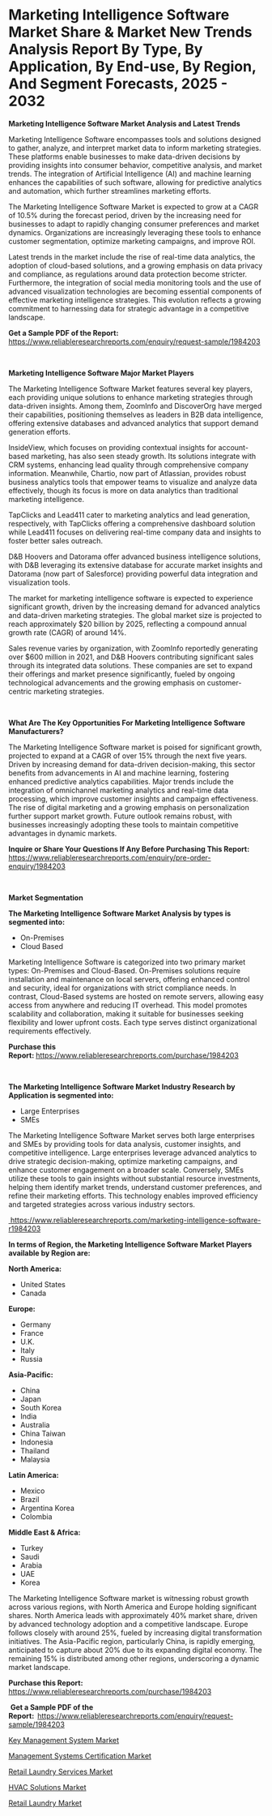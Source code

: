 <p><h1>Marketing Intelligence Software Market Share & Market New Trends Analysis Report By Type, By Application, By End-use, By Region, And Segment Forecasts, 2025 - 2032</h1></p><p><strong>Marketing Intelligence Software Market Analysis and Latest Trends</strong></p>
<p><p>Marketing Intelligence Software encompasses tools and solutions designed to gather, analyze, and interpret market data to inform marketing strategies. These platforms enable businesses to make data-driven decisions by providing insights into consumer behavior, competitive analysis, and market trends. The integration of Artificial Intelligence (AI) and machine learning enhances the capabilities of such software, allowing for predictive analytics and automation, which further streamlines marketing efforts.</p><p>The Marketing Intelligence Software Market is expected to grow at a CAGR of 10.5% during the forecast period, driven by the increasing need for businesses to adapt to rapidly changing consumer preferences and market dynamics. Organizations are increasingly leveraging these tools to enhance customer segmentation, optimize marketing campaigns, and improve ROI. </p><p>Latest trends in the market include the rise of real-time data analytics, the adoption of cloud-based solutions, and a growing emphasis on data privacy and compliance, as regulations around data protection become stricter. Furthermore, the integration of social media monitoring tools and the use of advanced visualization technologies are becoming essential components of effective marketing intelligence strategies. This evolution reflects a growing commitment to harnessing data for strategic advantage in a competitive landscape.</p></p>
<p><strong>Get a Sample PDF of the Report:&nbsp;</strong> <a href="https://www.reliableresearchreports.com/enquiry/request-sample/1984203?utm_campaign=28&utm_medium=2&utm_source=Github&utm_content=ia&utm_term=09032025&utm_id=marketing-intelligence-software">https://www.reliableresearchreports.com/enquiry/request-sample/1984203</a></p>
<p>&nbsp;</p>
<p><strong>Marketing Intelligence Software Major Market Players</strong></p>
<p><p>The Marketing Intelligence Software Market features several key players, each providing unique solutions to enhance marketing strategies through data-driven insights. Among them, ZoomInfo and DiscoverOrg have merged their capabilities, positioning themselves as leaders in B2B data intelligence, offering extensive databases and advanced analytics that support demand generation efforts.</p><p>InsideView, which focuses on providing contextual insights for account-based marketing, has also seen steady growth. Its solutions integrate with CRM systems, enhancing lead quality through comprehensive company information. Meanwhile, Chartio, now part of Atlassian, provides robust business analytics tools that empower teams to visualize and analyze data effectively, though its focus is more on data analytics than traditional marketing intelligence.</p><p>TapClicks and Lead411 cater to marketing analytics and lead generation, respectively, with TapClicks offering a comprehensive dashboard solution while Lead411 focuses on delivering real-time company data and insights to foster better sales outreach.</p><p>D&B Hoovers and Datorama offer advanced business intelligence solutions, with D&B leveraging its extensive database for accurate market insights and Datorama (now part of Salesforce) providing powerful data integration and visualization tools.</p><p>The market for marketing intelligence software is expected to experience significant growth, driven by the increasing demand for advanced analytics and data-driven marketing strategies. The global market size is projected to reach approximately $20 billion by 2025, reflecting a compound annual growth rate (CAGR) of around 14%.</p><p>Sales revenue varies by organization, with ZoomInfo reportedly generating over $600 million in 2021, and D&B Hoovers contributing significant sales through its integrated data solutions. These companies are set to expand their offerings and market presence significantly, fueled by ongoing technological advancements and the growing emphasis on customer-centric marketing strategies.</p></p>
<p>&nbsp;</p>
<p><strong>What Are The Key Opportunities For Marketing Intelligence Software Manufacturers?</strong></p>
<p><p>The Marketing Intelligence Software market is poised for significant growth, projected to expand at a CAGR of over 15% through the next five years. Driven by increasing demand for data-driven decision-making, this sector benefits from advancements in AI and machine learning, fostering enhanced predictive analytics capabilities. Major trends include the integration of omnichannel marketing analytics and real-time data processing, which improve customer insights and campaign effectiveness. The rise of digital marketing and a growing emphasis on personalization further support market growth. Future outlook remains robust, with businesses increasingly adopting these tools to maintain competitive advantages in dynamic markets.</p></p>
<p><strong>Inquire or Share Your Questions If Any Before Purchasing This Report:</strong> <a href="https://www.reliableresearchreports.com/enquiry/pre-order-enquiry/1984203?utm_campaign=28&utm_medium=2&utm_source=Github&utm_content=ia&utm_term=09032025&utm_id=marketing-intelligence-software">https://www.reliableresearchreports.com/enquiry/pre-order-enquiry/1984203</a></p>
<p>&nbsp;</p>
<p><strong>Market Segmentation</strong></p>
<p><strong>The Marketing Intelligence Software Market Analysis by types is segmented into:</strong></p>
<p><ul><li>On-Premises</li><li>Cloud Based</li></ul></p>
<p><p>Marketing Intelligence Software is categorized into two primary market types: On-Premises and Cloud-Based. On-Premises solutions require installation and maintenance on local servers, offering enhanced control and security, ideal for organizations with strict compliance needs. In contrast, Cloud-Based systems are hosted on remote servers, allowing easy access from anywhere and reducing IT overhead. This model promotes scalability and collaboration, making it suitable for businesses seeking flexibility and lower upfront costs. Each type serves distinct organizational requirements effectively.</p></p>
<p><strong>Purchase this Report:&nbsp;</strong><a href="https://www.reliableresearchreports.com/purchase/1984203?utm_campaign=28&utm_medium=2&utm_source=Github&utm_content=ia&utm_term=09032025&utm_id=marketing-intelligence-software">https://www.reliableresearchreports.com/purchase/1984203</a></p>
<p>&nbsp;</p>
<p><strong>The Marketing Intelligence Software Market Industry Research by Application is segmented into:</strong></p>
<p><ul><li>Large Enterprises</li><li>SMEs</li></ul></p>
<p><p>The Marketing Intelligence Software Market serves both large enterprises and SMEs by providing tools for data analysis, customer insights, and competitive intelligence. Large enterprises leverage advanced analytics to drive strategic decision-making, optimize marketing campaigns, and enhance customer engagement on a broader scale. Conversely, SMEs utilize these tools to gain insights without substantial resource investments, helping them identify market trends, understand customer preferences, and refine their marketing efforts. This technology enables improved efficiency and targeted strategies across various industry sectors.</p></p>
<p><a href="https://www.reliableresearchreports.com/marketing-intelligence-software-r1984203?utm_campaign=28&utm_medium=2&utm_source=Github&utm_content=ia&utm_term=09032025&utm_id=marketing-intelligence-software">&nbsp;https://www.reliableresearchreports.com/marketing-intelligence-software-r1984203</a></p>
<p><strong>In terms of Region, the Marketing Intelligence Software Market Players available by Region are:</strong></p>
<p>
    <p> <strong> North America: </strong>
        <ul>
            <li>United States</li>
            <li>Canada</li>
        </ul>
        </p> 
    <p> <strong> Europe: </strong>
        <ul>
            <li>Germany</li>
            <li>France</li>
            <li>U.K.</li>
            <li>Italy</li>
            <li>Russia</li>
        </ul>
        </p> 
    <p> <strong> Asia-Pacific: </strong>
        <ul>
            <li>China</li>
            <li>Japan</li>
            <li>South Korea</li>
            <li>India</li>
            <li>Australia</li>
            <li>China Taiwan</li>
            <li>Indonesia</li>
            <li>Thailand</li>
            <li>Malaysia</li>
        </ul>
        </p> 
    <p> <strong> Latin America: </strong>
        <ul>
            <li>Mexico</li>
            <li>Brazil</li>
            <li>Argentina Korea</li>
            <li>Colombia</li>
        </ul>
        </p> 
    <p> <strong> Middle East & Africa: </strong>
        <ul>
            <li>Turkey</li>
            <li>Saudi</li>
            <li>Arabia</li>
            <li>UAE</li>
            <li>Korea</li>
        </ul>
    </p>
    </p>
<p><p>The Marketing Intelligence Software market is witnessing robust growth across various regions, with North America and Europe holding significant shares. North America leads with approximately 40% market share, driven by advanced technology adoption and a competitive landscape. Europe follows closely with around 25%, fueled by increasing digital transformation initiatives. The Asia-Pacific region, particularly China, is rapidly emerging, anticipated to capture about 20% due to its expanding digital economy. The remaining 15% is distributed among other regions, underscoring a dynamic market landscape.</p></p>
<p><strong>Purchase this Report: </strong><a href="https://www.reliableresearchreports.com/purchase/1984203?utm_campaign=28&utm_medium=2&utm_source=Github&utm_content=ia&utm_term=09032025&utm_id=marketing-intelligence-software">https://www.reliableresearchreports.com/purchase/1984203</a></p>
<p>&nbsp;<strong>Get a Sample PDF of the Report:&nbsp;&nbsp;</strong><a href="https://www.reliableresearchreports.com/enquiry/request-sample/1984203?utm_campaign=28&utm_medium=2&utm_source=Github&utm_content=ia&utm_term=09032025&utm_id=marketing-intelligence-software">https://www.reliableresearchreports.com/enquiry/request-sample/1984203</a></p>
<p><strong></strong></p>
<p><p><a href="https://github.com/denbelnmer50/Market-Research-Report-List-1/blob/main/key-management-system-market.md?utm_campaign=28&utm_medium=2&utm_source=Github&utm_content=ia&utm_term=09032025&utm_id=marketing-intelligence-software">Key Management System Market</a></p><p><a href="https://github.com/rreynagjysma65/Market-Research-Report-List-1/blob/main/management-systems-certification-market.md?utm_campaign=28&utm_medium=2&utm_source=Github&utm_content=ia&utm_term=09032025&utm_id=marketing-intelligence-software">Management Systems Certification Market</a></p><p><a href="https://github.com/vassihucz/Market-Research-Report-List-1/blob/main/retail-laundry-services-market.md?utm_campaign=28&utm_medium=2&utm_source=Github&utm_content=ia&utm_term=09032025&utm_id=marketing-intelligence-software">Retail Laundry Services Market</a></p><p><a href="https://github.com/abexjeliti/Market-Research-Report-List-1/blob/main/hvac-solutions-market.md?utm_campaign=28&utm_medium=2&utm_source=Github&utm_content=ia&utm_term=09032025&utm_id=marketing-intelligence-software">HVAC Solutions Market</a></p><p><a href="https://github.com/dibesnayee/Market-Research-Report-List-1/blob/main/retail-laundry-market.md?utm_campaign=28&utm_medium=2&utm_source=Github&utm_content=ia&utm_term=09032025&utm_id=marketing-intelligence-software">Retail Laundry Market</a></p></p>